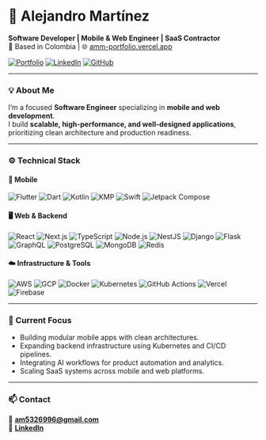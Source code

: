 # 👋 Alejandro Martínez

**Software Developer | Mobile & Web Engineer | SaaS Contractor**  
📍 Based in Colombia | 🌐 [amm-portfolio.vercel.app](https://amm-portfolio.vercel.app)

[![Portfolio](https://img.shields.io/badge/Portfolio-000000?style=for-the-badge&logo=vercel&logoColor=white)](https://amm-portfolio.vercel.app)
[![LinkedIn](https://img.shields.io/badge/LinkedIn-0A66C2?style=for-the-badge&logo=linkedin&logoColor=white)](https://www.linkedin.com/in/mmalejandro5/)
[![GitHub](https://img.shields.io/badge/GitHub-181717?style=for-the-badge&logo=github&logoColor=white)](https://github.com/Alejomm20215)

---

### 💡 About Me
I’m a focused **Software Engineer** specializing in **mobile and web development**.  
I build **scalable, high-performance, and well-designed applications**, prioritizing clean architecture and production readiness.

---

### ⚙️ Technical Stack

#### 🧩 Mobile
![Flutter](https://img.shields.io/badge/Flutter-02569B?style=flat-square&logo=flutter&logoColor=white)
![Dart](https://img.shields.io/badge/Dart-0175C2?style=flat-square&logo=dart&logoColor=white)
![Kotlin](https://img.shields.io/badge/Kotlin-7F52FF?style=flat-square&logo=kotlin&logoColor=white)
![KMP](https://img.shields.io/badge/KMP-7F52FF?style=flat-square&logo=kotlin&logoColor=white)
![Swift](https://img.shields.io/badge/Swift-FA7343?style=flat-square&logo=swift&logoColor=white)
![Jetpack Compose](https://img.shields.io/badge/Jetpack%20Compose-4285F4?style=flat-square&logo=android&logoColor=white)

#### 🖥️ Web & Backend
![React](https://img.shields.io/badge/React-61DAFB?style=flat-square&logo=react&logoColor=black)
![Next.js](https://img.shields.io/badge/Next.js-000000?style=flat-square&logo=next.js&logoColor=white)
![TypeScript](https://img.shields.io/badge/TypeScript-3178C6?style=flat-square&logo=typescript&logoColor=white)
![Node.js](https://img.shields.io/badge/Node.js-339933?style=flat-square&logo=node.js&logoColor=white)
![NestJS](https://img.shields.io/badge/NestJS-E0234E?style=flat-square&logo=nestjs&logoColor=white)
![Django](https://img.shields.io/badge/Django-092E20?style=flat-square&logo=django&logoColor=white)
![Flask](https://img.shields.io/badge/Flask-000000?style=flat-square&logo=flask&logoColor=white)
![GraphQL](https://img.shields.io/badge/GraphQL-E10098?style=flat-square&logo=graphql&logoColor=white)
![PostgreSQL](https://img.shields.io/badge/PostgreSQL-336791?style=flat-square&logo=postgresql&logoColor=white)
![MongoDB](https://img.shields.io/badge/MongoDB-47A248?style=flat-square&logo=mongodb&logoColor=white)
![Redis](https://img.shields.io/badge/Redis-DC382D?style=flat-square&logo=redis&logoColor=white)

#### ☁️ Infrastructure & Tools
![AWS](https://img.shields.io/badge/AWS-232F3E?style=flat-square&logo=amazon-aws&logoColor=white)
![GCP](https://img.shields.io/badge/GCP-4285F4?style=flat-square&logo=google-cloud&logoColor=white)
![Docker](https://img.shields.io/badge/Docker-2496ED?style=flat-square&logo=docker&logoColor=white)
![Kubernetes](https://img.shields.io/badge/Kubernetes-326CE5?style=flat-square&logo=kubernetes&logoColor=white)
![GitHub Actions](https://img.shields.io/badge/GitHub%20Actions-2088FF?style=flat-square&logo=github-actions&logoColor=white)
![Vercel](https://img.shields.io/badge/Vercel-000000?style=flat-square&logo=vercel&logoColor=white)
![Firebase](https://img.shields.io/badge/Firebase-FFCA28?style=flat-square&logo=firebase&logoColor=black)

---

### 🚀 Current Focus
- Building modular mobile apps with clean architectures.  
- Expanding backend infrastructure using Kubernetes and CI/CD pipelines.  
- Integrating AI workflows for product automation and analytics.  
- Scaling SaaS systems across mobile and web platforms.

---

### 📫 Contact
📧 **am5326996@gmail.com**  
💼 **[LinkedIn](https://www.linkedin.com/in/mmalejandro5/)**  

